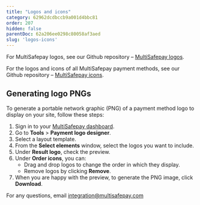 ```yaml
---
title: "Logos and icons"
category: 62962dcdbccb9a001d4bbc81
order: 207
hidden: false
parentDoc: 62a206ee0298c80058af3aed
slug: 'logos-icons'
--- 
```

For MultiSafepay logos, see our Github repository – [MultiSafepay logos](https://github.com/MultiSafepay/MultiSafepay-logos).

For the logos and icons of all MultiSafepay payment methods, see our Github repository – [MultiSafepay icons](https://github.com/MultiSafepay/MultiSafepay-icons).

## Generating logo PNGs 
To generate a portable network graphic (PNG) of a payment method logo to display on your site, follow these steps:

1. Sign in to your [MultiSafepay dashboard](https://merchant.multisafepay.com).
2. Go to **Tools** > **Payment logo designer**.
3. Select a layout template.
4. From the **Select elements** window, select the logos you want to include.
5. Under **Result logo**, check the preview. 
6. Under **Order icons**, you can:  
    - Drag and drop logos to change the order in which they display.
    - Remove logos by clicking **Remove**.
7. When you are happy with the preview, to generate the PNG image, click **Download**. 

For any questions, email <integration@multisafepay.com>